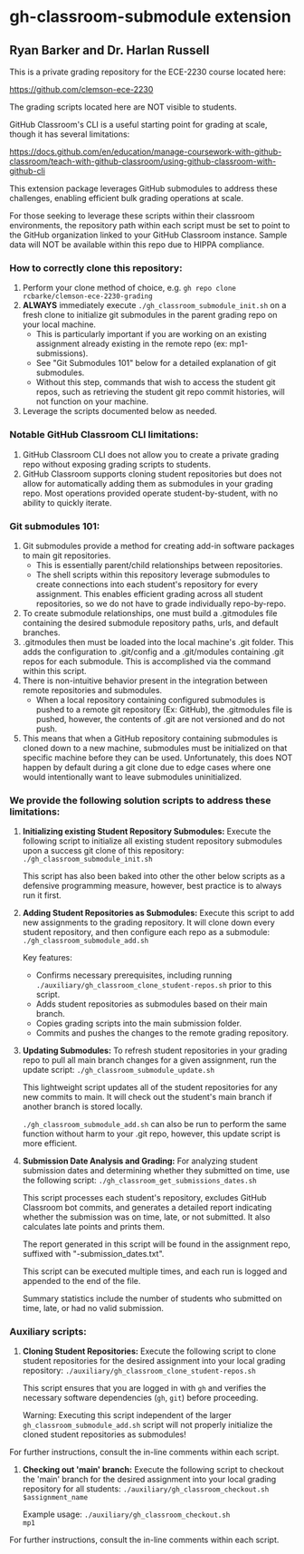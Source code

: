 # gh-classroom-submodule extension
## Ryan Barker and Dr. Harlan Russell
This is a private grading repository for the ECE-2230 course located here:

https://github.com/clemson-ece-2230

The grading scripts located here are NOT visible to students.

GitHub Classroom's CLI is a useful starting point for grading at scale, though it has several limitations:

https://docs.github.com/en/education/manage-coursework-with-github-classroom/teach-with-github-classroom/using-github-classroom-with-github-cli

This extension package leverages GitHub submodules to address these challenges, enabling efficient bulk grading operations at scale.

For those seeking to leverage these scripts within their classroom environments, the repository path within each script must be set to point to the GitHub organization linked to your GitHub Classroom instance. Sample data will NOT be available within this repo due to HIPPA compliance. 

### How to correctly clone this repository:
1. Perform your clone method of choice, e.g.
<code>gh repo clone rcbarke/clemson-ece-2230-grading</code>
2. **ALWAYS** immediately execute <code>./gh_classroom_submodule_init.sh</code> on a fresh clone to initialize git submodules in the parent grading repo on your local machine.
    - This is particularly important if you are working on an existing assignment already existing in the remote repo (ex: mp1-submissions).
    - See "Git Submodules 101" below for a detailed explanation of git submodules.
    - Without this step, commands that wish to access the student git repos, such as retrieving the student git repo commit histories, will not function on your machine.
3. Leverage the scripts documented below as needed. 

### Notable GitHub Classroom CLI limitations:
1. GitHub Classroom CLI does not allow you to create a private grading repo without exposing grading scripts to students.
2. GitHub Classroom supports cloning student repositories but does not allow for automatically adding them as submodules in your grading repo. Most operations provided operate student-by-student, with no ability to quickly iterate.

### Git submodules 101:
1. Git submodules provide a method for creating add-in software packages to main git repositories.
    - This is essentially parent/child relationships between repositories.
    - The shell scripts within this repository leverage submodules to create connections into each student's repository for every assignment. This enables efficient grading across all student repositories, so we do not have to grade individually repo-by-repo.
2. To create submodule relationships, one must build a .gitmodules file containing the desired submodule repository paths, urls, and default branches.
3. .gitmodules then must be loaded into the local machine's .git folder. This adds the configuration to .git/config and a .git/modules containing .git repos for each submodule. This is accomplished via the command within this script.
4. There is non-intuitive behavior present in the integration between remote repositories and submodules.
    - When a local repository containing configured submodules is pushed to a remote git repository (Ex: GitHub), the .gitmodules file is pushed, however, the contents of .git are not versioned and do not push.
5. This means that when a GitHub repository containing submodules is cloned down to a new machine, submodules must be initialized on that specific machine before they can be used. Unfortunately, this does NOT happen by default during a git clone due to edge cases where one would intentionally want to leave submodules uninitialized.

### We provide the following solution scripts to address these limitations:
1.  **Initializing existing Student Repository Submodules:**
    Execute the following script to initialize all existing student repository submodules upon a success git clone of this repository:
    <code>./gh_classroom_submodule_init.sh</code>
   
    This script has also been baked into other the other below scripts as a defensive programming measure, however, best practice is to always run it first.

2.  **Adding Student Repositories as Submodules:**
    Execute this script to add new assignments to the grading repository. It will clone down every student repository, and then configure each repo as a submodule:
    <code>./gh_classroom_submodule_add.sh</code>
   
    Key features:
    - Confirms necessary prerequisites, including running <code>./auxiliary/gh_classroom_clone_student-repos.sh</code> prior to this script.
    - Adds student repositories as submodules based on their main branch.
    - Copies grading scripts into the main submission folder.
    - Commits and pushes the changes to the remote grading repository.

3.  **Updating Submodules:**
    To refresh student repositories in your grading repo to pull all main branch changes for a given assignment, run the update script:
    <code>./gh_classroom_submodule_update.sh</code>

    This lightweight script updates all of the student repositories for any new commits to main. It will check out the student's main branch if another branch is stored locally.
    
    <code>./gh_classroom_submodule_add.sh</code> can also be run to perform the same function without harm to your .git repo, however, this update script is more efficient.

4.  **Submission Date Analysis and Grading:**
    For analyzing student submission dates and determining whether they submitted on time, use the following script:
    <code>./gh_classroom_get_submissions_dates.sh</code>

    This script processes each student's repository, excludes GitHub Classroom bot commits, and generates a detailed report indicating whether the submission was on time, late, or not submitted. It also calculates late points and prints them. 
    
    The report generated in this script will be found in the assignment repo, suffixed with "-submission_dates.txt".
    
    This script can be executed multiple times, and each run is logged and appended to the end of the file.

    Summary statistics include the number of students who submitted on time, late, or had no valid submission.

### Auxiliary scripts:
1.  **Cloning Student Repositories:**
    Execute the following script to clone student repositories for the desired assignment into your local grading repository:
    <code>./auxiliary/gh_classroom_clone_student-repos.sh</code>
   
    This script ensures that you are logged in with `gh` and verifies the necessary software dependencies (`gh`, `git`) before proceeding.
    
    Warning: Executing this script independent of the larger <code>gh_classroom_submodule_add.sh</code> script will not properly initialize the cloned student repositories as submodules!

For further instructions, consult the in-line comments within each script.

1.  **Checking out 'main' branch:**
    Execute the following script to checkout the 'main' branch for the desired assignment into your local grading repository for all students:
    <code>./auxiliary/gh_classroom_checkout.sh $assignment_name</code>
   
    Example usage:
    <code>./auxiliary/gh_classroom_checkout.sh mp1</code>
   
For further instructions, consult the in-line comments within each script.
